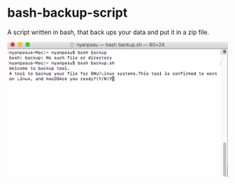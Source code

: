 # bash-backup-script
A script written in bash, that back ups your data and put it in a zip file.

![alt text](script.png)
